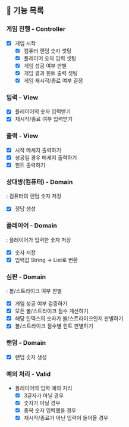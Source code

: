 ## 📝 기능 목록

### 게임 진행 - Controller
 - [x] 게임 시작
   - [x] 컴퓨터 랜덤 숫자 셋팅
   - [x] 플레이어 숫자 입력 셋팅
   - [x] 게임 성공 여부 판별
   - [x] 게임 결과 힌트 출력 셋팅
   - [x] 게임 재시작/종료 여부 결정

### 입력 - View
- [x] 플레이어의 숫자 입력받기
- [x] 재시작/종료 여부 입력받기

### 출력 - View
- [x] 시작 메세지 출력하기
- [x] 성공일 경우 메세지 출력하기
- [x] 힌트 출력하기

### 상대방(컴퓨터) - Domain
: 컴퓨터의 랜덤 숫자 저장
- [x] 정답 생성

### 플레이어 - Domain
: 플레이어가 입력한 숫자 저장 
- [x] 숫자 저장
- [x] 입력값 String -> List<Integer>로 변환

### 심판 - Domain
: 볼/스트라이크 여부 판별
 - [x] 게임 성공 여부 검증하기
 - [x] 모든 볼/스트라이크 점수 계산하기
 - [x] 해당 인덱스의 숫자가 볼/스트라이크인지 판별하기
 - [x] 볼/스트라이크 점수별 힌트 판별하기

### 랜덤 - Domain
- [x] 랜덤 숫자 생성

### 예외 처리 - Valid
- 플레이어의 입력 예외 처리
  - [x] 3글자가 아닐 경우
  - [x] 숫자가 아닐 경우
  - [x] 중복 숫자 입력했을 경우
  - [x] 재시작/종료가 아닌 입력이 들어올 경우
